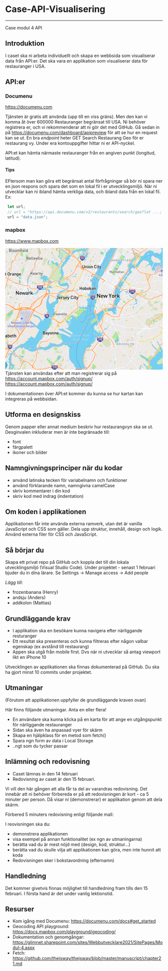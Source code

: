 # Case-API-Visualisering

***

Case modul 4 API

## Introduktion
I caset ska ni arbeta individuellt och skapa en webbsida som visualiserar data från API:er. Det ska vara en applikation som visualiserar data för restauranger i USA.

## API:er

### Documenu
https://documenu.com

Tjänsten är gratis att använda (upp till en viss gräns). Men den kan vi komma åt över 600000 Restauranger begränsat till USA. Ni behöver registrera er, och vi rekommenderar att ni gör det med GitHub.
Gå sedan in på https://documenu.com/dashboard/apipreview för att se hur en request kan se ut. En bra *endpoint*  heter GET Search Restaurang Geo för er restaurang vy.
Under era kontouppgifter hittar ni er API-nyckel.

API:et kan hämta närmaste restauranger från en angiven punkt (longitud, latitud).

#### Tips
EFtersom man kan göra ett begränsat antal förfrågningar så bör ni spara ner en json respons och spara det som en lokal fil i er utvecklingsmiljö. När ni utvecklar kan ni ibland hämta verkliga data, och ibland data från en lokal fil. Ex:

```javascript
 let url; 
 // url = "https://api.documenu.com/v2/restaurants/search/geo?lat ...;
 url = "data.json";
```

### mapbox
https://www.mapbox.com

![mapbox](/mapbox.png)
Tjänsten kan användas efter att man registrerar sig på https://account.mapbox.com/auth/signup/
https://account.mapbox.com/auth/signup/

I dokumentationen över API:et kommer du kunna se hur kartan kan integreras på webbsidan.


## Utforma en designskiss
Genom papper eller annat medium beskriv hur restaurangvyn ska se ut. Desginvalen inkluderar men är inte begränsade till:
- font
- färgpalett
- ikoner och bilder

## Namngivningsprinciper när du kodar
- använd latinska tecken för variabelnamn och funktioner
- använd förklarande namn, namngivna camelCase
- skriv kommentarer i din kod
- skriv kod med indrag (indentation)

## Om koden i applikationen 
Applikationen får inte använda externa ramverk, utan det är vanilla JavaScript och CSS som gäller.
Dela upp struktur, innehåll, design och logik. Använd externa filer för CSS och JavaScript.


## Så börjar du
Skapa ett privat repo på GitHub och koppla det till din lokala utvecklingsmiljö (Visual Studio Code). Under projektet - senast 1 februari bjuder du in dina lärare. Se Settings -> Manage access -> Add people

*Lägg till:*

- frozenbanana (Henry)
- andsju (Anders)
- addkolon (Mattias)


## Grundläggande krav

- I applikation ska en besökare kunna navigera efter närliggande resturanger 
- Ett resultat ska presenteras och kunna filtreras efter någon valbar egenskap (ex avstånd till restaurang)
- Appen ska utgå från mobile first. Dvs när ni utvecklar så antag viewport likt en iPhone 10

Utvecklingen av applikationen ska finnas dokumenterad på GitHub. Du ska ha gjort minst 10 commits under projektet.


## Utmaningar
(Förutom att applikationen uppfyller de grundläggande kraven ovan)

Här finns följande utmaningar. Anta en eller flera!

- En användare ska kunna klicka på en karta för att ange en utgångspunkt för närliggande restauranger 
- Sidan ska även ha anpassad vyer för skärm
- Skapa en hjälpklass för en metod som fetch()
- Spara ngn form av data i Local Storage
- ..ngt som du tycker passar

## Inlämning och redovisning
- Caset lämnas in den 14 februari
- Redovisning av caset är den 15 februari.

Vi vill den här gången att alla får ta del av varandras redovisning. Det innebär att ni behöver förbereda er på att redovisningen är kort - ca 5 minuter per person. Då visar ni (demonstrerar) er applikation genom att dela skärm. 

Förbered 5 minuters redovisning enligt följande mall:

I reovisningen ska du:
- demonstrera applikationen
- visa exempel på annan funktionalitet (ex ngn av utmaningarna)
- berätta vad du är mest nöjd med (design, kod, struktur...)
- berätta vad du skulle vilja att applikationen kan göra, men inte hunnit att koda
- Redovisningen sker i bokstavordning (efternamn)

## Handledning
Det kommer givetvis finnas möjlighet till handledning fram tills den 15 februari. I första hand är det under vanlig lektionstid.

## Resurser
- Kom igång med Documenu: https://documenu.com/docs#get_started
- Geocoding API playground: https://docs.mapbox.com/playground/geocoding/
- Dokumentation och genomgångar: https://glimnet.sharepoint.com/sites/Webbutvecklare2021/SitePages/Modul-4.aspx
- Fetch: https://github.com/thejsway/thejsway/blob/master/manuscript/chapter21.md
